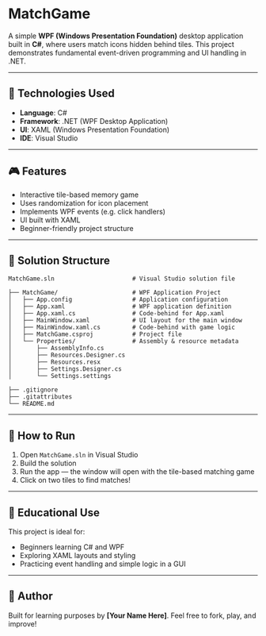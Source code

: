 # MatchGame

A simple **WPF (Windows Presentation Foundation)** desktop application built in **C#**, where users match icons hidden behind tiles. This project demonstrates fundamental event-driven programming and UI handling in .NET.

---

## 🧰 Technologies Used

- **Language**: C#
- **Framework**: .NET (WPF Desktop Application)
- **UI**: XAML (Windows Presentation Foundation)
- **IDE**: Visual Studio

---

## 🎮 Features

- Interactive tile-based memory game
- Uses randomization for icon placement
- Implements WPF events (e.g. click handlers)
- UI built with XAML
- Beginner-friendly project structure

---

## 📁 Solution Structure
```
MatchGame.sln                      # Visual Studio solution file

├── MatchGame/                     # WPF Application Project
│   ├── App.config                 # Application configuration
│   ├── App.xaml                   # WPF application definition
│   ├── App.xaml.cs                # Code-behind for App.xaml
│   ├── MainWindow.xaml            # UI layout for the main window
│   ├── MainWindow.xaml.cs         # Code-behind with game logic
│   ├── MatchGame.csproj           # Project file
│   └── Properties/                # Assembly & resource metadata
│       ├── AssemblyInfo.cs
│       ├── Resources.Designer.cs
│       ├── Resources.resx
│       ├── Settings.Designer.cs
│       └── Settings.settings

├── .gitignore
├── .gitattributes
└── README.md

```
---

## 🚀 How to Run

1. Open `MatchGame.sln` in Visual Studio
2. Build the solution
3. Run the app — the window will open with the tile-based matching game
4. Click on two tiles to find matches!

---

## 📌 Educational Use

This project is ideal for:
- Beginners learning C# and WPF
- Exploring XAML layouts and styling
- Practicing event handling and simple logic in a GUI

---

## 👤 Author

Built for learning purposes by **[Your Name Here]**. Feel free to fork, play, and improve!


